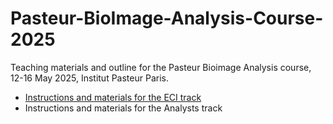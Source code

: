 # Pasteur-BioImage-Analysis-Course-2025

Teaching materials and outline for the Pasteur Bioimage Analysis course, 12-16 May 2025, Institut Pasteur Paris.

- [Instructions and materials for the ECI track](ECI-track.md)
- Instructions and materials for the Analysts track
